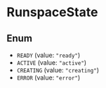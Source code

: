 # RunspaceState

## Enum

* `READY` (value: `"ready"`)
* `ACTIVE` (value: `"active"`)
* `CREATING` (value: `"creating"`)
* `ERROR` (value: `"error"`)
